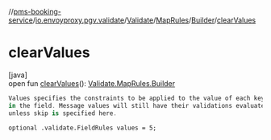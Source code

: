 //[pms-booking-service](../../../../../index.md)/[io.envoyproxy.pgv.validate](../../../index.md)/[Validate](../../index.md)/[MapRules](../index.md)/[Builder](index.md)/[clearValues](clear-values.md)

# clearValues

[java]\
open fun [clearValues](clear-values.md)(): [Validate.MapRules.Builder](index.md)

```kotlin
Values specifies the constraints to be applied to the value of each key
in the field. Message values will still have their validations evaluated
unless skip is specified here.

```
`optional .validate.FieldRules values = 5;`